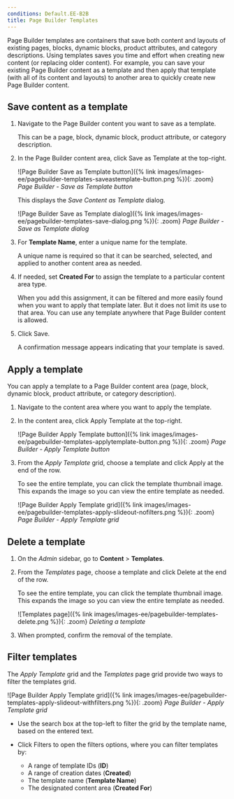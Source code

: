 ```yaml
---
conditions: Default.EE-B2B
title: Page Builder Templates
---
```


Page Builder templates are containers that save both content and layouts of existing pages, blocks, dynamic blocks, product attributes, and category descriptions. Using templates saves you time and effort when creating new content (or replacing older content). For example, you can save your existing Page Builder content as a template and then apply that template (with all of its content and layouts) to another area to quickly create new Page Builder content.

## Save content as a template

1. Navigate to the Page Builder content you want to save as a template.

   This can be a page, block, dynamic block, product attribute, or category description.

1. In the Page Builder content area, click <span class="btn">Save as Template</span> at the top-right.

   ![Page Builder Save as Template button]({% link images/images-ee/pagebuilder-templates-saveastemplate-button.png %}){: .zoom}
   _Page Builder - Save as Template button_

   This displays the _Save Content as Template_ dialog.

   ![Page Builder Save as Template dialog]({% link images/images-ee/pagebuilder-templates-save-dialog.png %}){: .zoom}
   _Page Builder - Save as Template dialog_

1. For **Template Name**, enter a unique name for the template.

   A unique name is required so that it can be searched, selected, and applied to another content area as needed.

1. If needed, set **Created For** to assign the template to a particular content area type.

   When you add this assignment, it can be filtered and more easily found when you want to apply that template later. But it does not limit its use to that area. You can use any template anywhere that Page Builder content is allowed.

1. Click <span class="btn">Save</span>.

   A confirmation message appears indicating that your template is saved.

## Apply a template

You can apply a template to a Page Builder content area (page, block, dynamic block, product attribute, or category description).

1. Navigate to the content area where you want to apply the template.

1. In the content area, click <span class="btn">Apply Template</span> at the top-right.

   ![Page Builder Apply Template button]({% link images/images-ee/pagebuilder-templates-applytemplate-button.png %}){: .zoom}
   _Page Builder - Apply Template button_

1. From the _Apply Template_ grid, choose a template and click <span class="btn">Apply</span> at the end of the row.

   To see the entire template, you can click the template thumbnail image. This expands the image so you can view the entire template as needed.

   ![Page Builder Apply Template grid]({% link images/images-ee/pagebuilder-templates-apply-slideout-nofilters.png %}){: .zoom}
   _Page Builder - Apply Template grid_

## Delete a template

1. On the _Admin_ sidebar, go to **Content** > **Templates**.

1. From the _Templates_ page, choose a template and click <span class="btn">Delete</span> at the end of the row.

   To see the entire template, you can click the template thumbnail image. This expands the image so you can view the entire template as needed.

   ![Templates page]({% link images/images-ee/pagebuilder-templates-delete.png %}){: .zoom}
   _Deleting a template_

1. When prompted, confirm the removal of the template.

## Filter templates

The _Apply Template_ grid and the _Templates_ page grid provide two ways to filter the templates grid.

![Page Builder Apply Template grid]({% link images/images-ee/pagebuilder-templates-apply-slideout-withfilters.png %}){: .zoom}
_Page Builder - Apply Template grid_

- Use the search box at the top-left to filter the grid by the template name, based on the entered text.

- Click <span class="btn">Filters</span> to open the filters options, where you can filter templates by:

  - A range of template IDs (**ID**)
  - A range of creation dates (**Created**)
  - The template name (**Template Name**)
  - The designated content area (**Created For**)
